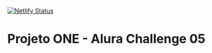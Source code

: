 [![Netlify Status](https://api.netlify.com/api/v1/badges/5328035c-6469-4adb-aaa7-bae93578b60d/deploy-status)](https://app.netlify.com/sites/textdecoderalura/deploys)
# Projeto ONE - Alura Challenge 05


